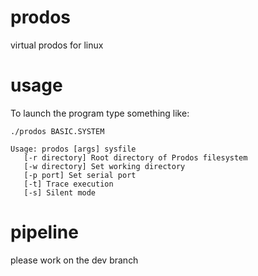 # prodos
virtual prodos for linux

# usage
To launch the program type something like:
```
./prodos BASIC.SYSTEM

Usage: prodos [args] sysfile
   [-r directory] Root directory of Prodos filesystem
   [-w directory] Set working directory
   [-p port] Set serial port
   [-t] Trace execution
   [-s] Silent mode
```
   
# pipeline
please work on the dev branch

